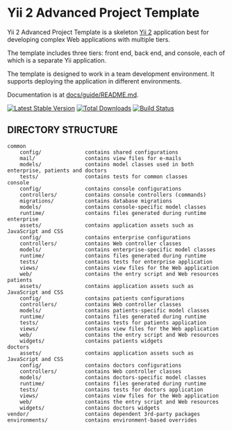 Yii 2 Advanced Project Template
===============================

Yii 2 Advanced Project Template is a skeleton [Yii 2](http://www.yiiframework.com/) application best for
developing complex Web applications with multiple tiers.

The template includes three tiers: front end, back end, and console, each of which
is a separate Yii application.

The template is designed to work in a team development environment. It supports
deploying the application in different environments.

Documentation is at [docs/guide/README.md](docs/guide/README.md).

[![Latest Stable Version](https://poser.pugx.org/yiisoft/yii2-app-advanced/v/stable.png)](https://packagist.org/packages/yiisoft/yii2-app-advanced)
[![Total Downloads](https://poser.pugx.org/yiisoft/yii2-app-advanced/downloads.png)](https://packagist.org/packages/yiisoft/yii2-app-advanced)
[![Build Status](https://travis-ci.org/yiisoft/yii2-app-advanced.svg?branch=master)](https://travis-ci.org/yiisoft/yii2-app-advanced)

DIRECTORY STRUCTURE
-------------------

```
common
    config/              contains shared configurations
    mail/                contains view files for e-mails
    models/              contains model classes used in both enterprise, patients and doctors
    tests/               contains tests for common classes    
console
    config/              contains console configurations
    controllers/         contains console controllers (commands)
    migrations/          contains database migrations
    models/              contains console-specific model classes
    runtime/             contains files generated during runtime
enterprise
    assets/              contains application assets such as JavaScript and CSS
    config/              contains enterprise configurations
    controllers/         contains Web controller classes
    models/              contains enterprise-specific model classes
    runtime/             contains files generated during runtime
    tests/               contains tests for enterprise application    
    views/               contains view files for the Web application
    web/                 contains the entry script and Web resources
patients
    assets/              contains application assets such as JavaScript and CSS
    config/              contains patients configurations
    controllers/         contains Web controller classes
    models/              contains patients-specific model classes
    runtime/             contains files generated during runtime
    tests/               contains tests for patients application
    views/               contains view files for the Web application
    web/                 contains the entry script and Web resources
    widgets/             contains patients widgets
doctors
    assets/              contains application assets such as JavaScript and CSS
    config/              contains doctors configurations
    controllers/         contains Web controller classes
    models/              contains doctors-specific model classes
    runtime/             contains files generated during runtime
    tests/               contains tests for doctors application
    views/               contains view files for the Web application
    web/                 contains the entry script and Web resources
    widgets/             contains doctors widgets
vendor/                  contains dependent 3rd-party packages
environments/            contains environment-based overrides
```
